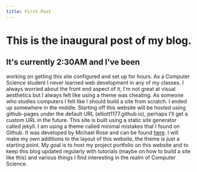 ```yaml
---
title: First Post
---
```


  # This is the inaugural post of my blog.
  ## It's currently 2:30AM and I've been
  working on getting this site configured and set up for hours. As a Computer
  Science student I never learned web development in any of my classes. I always
  worried about the front end aspect of it, I'm not great at visual aesthetics
  but I always felt like using a theme was cheating. As someone who studies
  computers I felt like I should build a site from scratch. I ended up somewhere
  in the middle. Starting off this website will be hosted using github-pages
  under the default URL (elliott1177.github.io), perhaps I'll get a custom URL
  in the future. This site is built using a static site generator called jekyll.
  I am using a theme called minimal mistakes that I found on Github. It was
  developed by Michael Rose and can be found [here](https://github.com/mmistakes/minimal-mistakes).
  I will make my own additions to the layout of this website, the theme is
  just a starting point. My goal is to host my project portfolio on this website
  and to keep this blog updated regularly with tutorials (maybe on how to build
  a site like this) and various things I find interesting in the realm of
  Computer Science.
